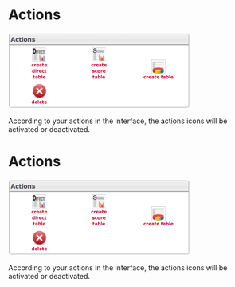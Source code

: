 <!--
author:
    - 'Jérôme Bogaerts'
created_at: '2012-04-12 19:20:40'
updated_at: '2013-03-13 14:23:42'
tags:
    - 'Manage Results'
-->

Actions
=======

![](../resources/results-actions.png)

According to your actions in the interface, the actions icons will be activated or deactivated.

Actions
=======

![](../resources/results-actions.png)

According to your actions in the interface, the actions icons will be activated or deactivated.


